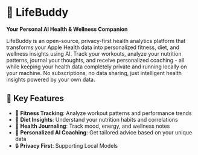 # 🌟 LifeBuddy

**Your Personal AI Health & Wellness Companion**

LifeBuddy is an open-source, privacy-first health analytics platform that transforms your Apple Health data into personalized fitness, diet, and wellness insights using AI. Track your workouts, analyze your nutrition patterns, journal your thoughts, and receive personalized coaching - all while keeping your health data completely private and running locally on your machine. No subscriptions, no data sharing, just intelligent health insights powered by your own data.

## 🎯 Key Features

- 🏃 **Fitness Tracking**: Analyze workout patterns and performance trends
- 🥗 **Diet Insights**: Understand your nutrition habits and correlations
- 📝 **Health Journaling**: Track mood, energy, and wellness notes
- 🤖 **Personalized AI Coaching**: Get tailored advice based on your unique data
- 🔒 **Privacy First**: Supporting Local Models
